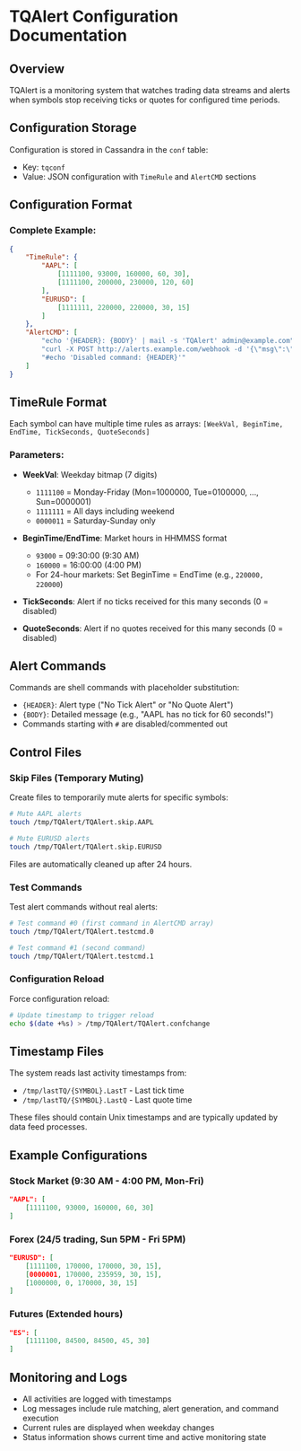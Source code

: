 # TQAlert Configuration Documentation

## Overview
TQAlert is a monitoring system that watches trading data streams and alerts when symbols stop receiving ticks or quotes for configured time periods.

## Configuration Storage
Configuration is stored in Cassandra in the `conf` table:
- Key: `tqconf`
- Value: JSON configuration with `TimeRule` and `AlertCMD` sections

## Configuration Format

### Complete Example:
```json
{
    "TimeRule": {
        "AAPL": [
            [1111100, 93000, 160000, 60, 30],
            [1111100, 200000, 230000, 120, 60]
        ],
        "EURUSD": [
            [1111111, 220000, 220000, 30, 15]
        ]
    },
    "AlertCMD": [
        "echo '{HEADER}: {BODY}' | mail -s 'TQAlert' admin@example.com",
        "curl -X POST http://alerts.example.com/webhook -d '{\"msg\":\"{BODY}\"}'",
        "#echo 'Disabled command: {HEADER}'"
    ]
}
```

## TimeRule Format
Each symbol can have multiple time rules as arrays:
`[WeekVal, BeginTime, EndTime, TickSeconds, QuoteSeconds]`

### Parameters:
- **WeekVal**: Weekday bitmap (7 digits)
  - `1111100` = Monday-Friday (Mon=1000000, Tue=0100000, ..., Sun=0000001)
  - `1111111` = All days including weekend
  - `0000011` = Saturday-Sunday only

- **BeginTime/EndTime**: Market hours in HHMMSS format
  - `93000` = 09:30:00 (9:30 AM)
  - `160000` = 16:00:00 (4:00 PM)
  - For 24-hour markets: Set BeginTime = EndTime (e.g., `220000, 220000`)

- **TickSeconds**: Alert if no ticks received for this many seconds (0 = disabled)
- **QuoteSeconds**: Alert if no quotes received for this many seconds (0 = disabled)

## Alert Commands
Commands are shell commands with placeholder substitution:
- `{HEADER}`: Alert type ("No Tick Alert" or "No Quote Alert")
- `{BODY}`: Detailed message (e.g., "AAPL has no tick for 60 seconds!")
- Commands starting with `#` are disabled/commented out

## Control Files

### Skip Files (Temporary Muting)
Create files to temporarily mute alerts for specific symbols:
```bash
# Mute AAPL alerts
touch /tmp/TQAlert/TQAlert.skip.AAPL

# Mute EURUSD alerts
touch /tmp/TQAlert/TQAlert.skip.EURUSD
```
Files are automatically cleaned up after 24 hours.

### Test Commands
Test alert commands without real alerts:
```bash
# Test command #0 (first command in AlertCMD array)
touch /tmp/TQAlert/TQAlert.testcmd.0

# Test command #1 (second command)
touch /tmp/TQAlert/TQAlert.testcmd.1
```

### Configuration Reload
Force configuration reload:
```bash
# Update timestamp to trigger reload
echo $(date +%s) > /tmp/TQAlert/TQAlert.confchange
```

## Timestamp Files
The system reads last activity timestamps from:
- `/tmp/lastTQ/{SYMBOL}.LastT` - Last tick time
- `/tmp/lastTQ/{SYMBOL}.LastQ` - Last quote time

These files should contain Unix timestamps and are typically updated by data feed processes.

## Example Configurations

### Stock Market (9:30 AM - 4:00 PM, Mon-Fri)
```json
"AAPL": [
    [1111100, 93000, 160000, 60, 30]
]
```

### Forex (24/5 trading, Sun 5PM - Fri 5PM)
```json
"EURUSD": [
    [1111100, 170000, 170000, 30, 15],
    [0000001, 170000, 235959, 30, 15],
    [1000000, 0, 170000, 30, 15]
]
```

### Futures (Extended hours)
```json
"ES": [
    [1111100, 84500, 84500, 45, 30]
]
```

## Monitoring and Logs
- All activities are logged with timestamps
- Log messages include rule matching, alert generation, and command execution
- Current rules are displayed when weekday changes
- Status information shows current time and active monitoring state
